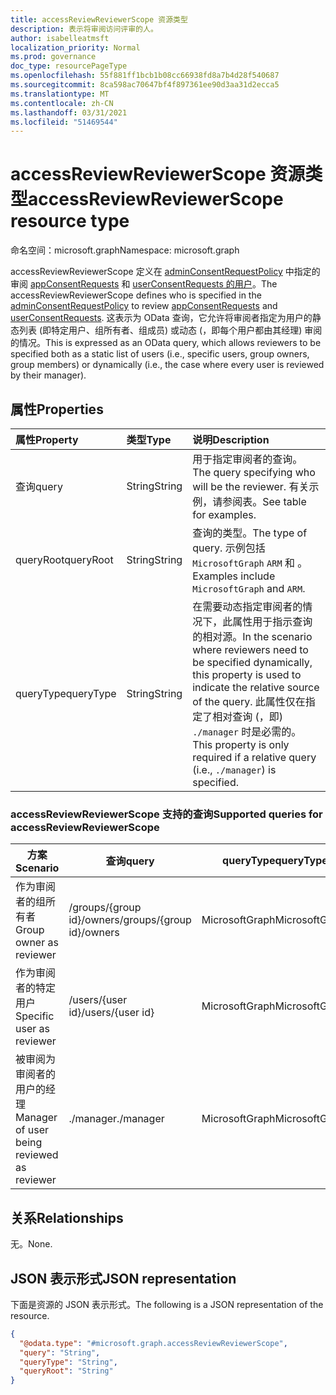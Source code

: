 ```yaml
---
title: accessReviewReviewerScope 资源类型
description: 表示将审阅访问评审的人。
author: isabelleatmsft
localization_priority: Normal
ms.prod: governance
doc_type: resourcePageType
ms.openlocfilehash: 55f881ff1bcb1b08cc66938fd8a7b4d28f540687
ms.sourcegitcommit: 8ca598ac70647bf4f897361ee90d3aa31d2ecca5
ms.translationtype: MT
ms.contentlocale: zh-CN
ms.lasthandoff: 03/31/2021
ms.locfileid: "51469544"
---
```

# <a name="accessreviewreviewerscope-resource-type"></a><span data-ttu-id="deaea-103">accessReviewReviewerScope 资源类型</span><span class="sxs-lookup"><span data-stu-id="deaea-103">accessReviewReviewerScope resource type</span></span>

<span data-ttu-id="deaea-104">命名空间：microsoft.graph</span><span class="sxs-lookup"><span data-stu-id="deaea-104">Namespace: microsoft.graph</span></span>

<span data-ttu-id="deaea-105">accessReviewReviewerScope 定义在 [adminConsentRequestPolicy](../resources/adminconsentrequestpolicy.md) 中指定的审阅 [appConsentRequests](../resources/appconsentrequest.md) 和 [userConsentRequests 的用户](../resources/appconsentrequest.md)。</span><span class="sxs-lookup"><span data-stu-id="deaea-105">The accessReviewReviewerScope defines who is specified in the [adminConsentRequestPolicy](../resources/adminconsentrequestpolicy.md) to review [appConsentRequests](../resources/appconsentrequest.md) and [userConsentRequests](../resources/appconsentrequest.md).</span></span> <span data-ttu-id="deaea-106">这表示为 OData 查询，它允许将审阅者指定为用户的静态列表 (即特定用户、组所有者、组成员) 或动态 (，即每个用户都由其经理) 审阅的情况。</span><span class="sxs-lookup"><span data-stu-id="deaea-106">This is expressed as an OData query, which allows reviewers to be specified both as a static list of users (i.e., specific users, group owners, group members) or dynamically (i.e., the case where every user is reviewed by their manager).</span></span>

## <a name="properties"></a><span data-ttu-id="deaea-107">属性</span><span class="sxs-lookup"><span data-stu-id="deaea-107">Properties</span></span>

|<span data-ttu-id="deaea-108">属性</span><span class="sxs-lookup"><span data-stu-id="deaea-108">Property</span></span>|<span data-ttu-id="deaea-109">类型</span><span class="sxs-lookup"><span data-stu-id="deaea-109">Type</span></span>|<span data-ttu-id="deaea-110">说明</span><span class="sxs-lookup"><span data-stu-id="deaea-110">Description</span></span>|
|:---|:---|:---|
|<span data-ttu-id="deaea-111">查询</span><span class="sxs-lookup"><span data-stu-id="deaea-111">query</span></span>|<span data-ttu-id="deaea-112">String</span><span class="sxs-lookup"><span data-stu-id="deaea-112">String</span></span>|<span data-ttu-id="deaea-113">用于指定审阅者的查询。</span><span class="sxs-lookup"><span data-stu-id="deaea-113">The query specifying who will be the reviewer.</span></span> <span data-ttu-id="deaea-114">有关示例，请参阅表。</span><span class="sxs-lookup"><span data-stu-id="deaea-114">See table for examples.</span></span> |
|<span data-ttu-id="deaea-115">queryRoot</span><span class="sxs-lookup"><span data-stu-id="deaea-115">queryRoot</span></span>|<span data-ttu-id="deaea-116">String</span><span class="sxs-lookup"><span data-stu-id="deaea-116">String</span></span>|<span data-ttu-id="deaea-117">查询的类型。</span><span class="sxs-lookup"><span data-stu-id="deaea-117">The type of query.</span></span> <span data-ttu-id="deaea-118">示例包括 `MicrosoftGraph` `ARM` 和 。</span><span class="sxs-lookup"><span data-stu-id="deaea-118">Examples include `MicrosoftGraph` and `ARM`.</span></span>|
|<span data-ttu-id="deaea-119">queryType</span><span class="sxs-lookup"><span data-stu-id="deaea-119">queryType</span></span>|<span data-ttu-id="deaea-120">String</span><span class="sxs-lookup"><span data-stu-id="deaea-120">String</span></span>|<span data-ttu-id="deaea-121">在需要动态指定审阅者的情况下，此属性用于指示查询的相对源。</span><span class="sxs-lookup"><span data-stu-id="deaea-121">In the scenario where reviewers need to be specified dynamically, this property is used to indicate the relative source of the query.</span></span> <span data-ttu-id="deaea-122">此属性仅在指定了相对查询 (，即) `./manager` 时是必需的。</span><span class="sxs-lookup"><span data-stu-id="deaea-122">This property is only required if a relative query (i.e., `./manager`) is specified.</span></span>|

### <a name="supported-queries-for-accessreviewreviewerscope"></a><span data-ttu-id="deaea-123">accessReviewReviewerScope 支持的查询</span><span class="sxs-lookup"><span data-stu-id="deaea-123">Supported queries for accessReviewReviewerScope</span></span>

|<span data-ttu-id="deaea-124">方案</span><span class="sxs-lookup"><span data-stu-id="deaea-124">Scenario</span></span>| <span data-ttu-id="deaea-125">查询</span><span class="sxs-lookup"><span data-stu-id="deaea-125">query</span></span> | <span data-ttu-id="deaea-126">queryType</span><span class="sxs-lookup"><span data-stu-id="deaea-126">queryType</span></span> | <span data-ttu-id="deaea-127">queryRoot</span><span class="sxs-lookup"><span data-stu-id="deaea-127">queryRoot</span></span> |
|--|--|--|--|
| <span data-ttu-id="deaea-128">作为审阅者的组所有者</span><span class="sxs-lookup"><span data-stu-id="deaea-128">Group owner as reviewer</span></span> | <span data-ttu-id="deaea-129">/groups/{group id}/owners</span><span class="sxs-lookup"><span data-stu-id="deaea-129">/groups/{group id}/owners</span></span> |<span data-ttu-id="deaea-130">MicrosoftGraph</span><span class="sxs-lookup"><span data-stu-id="deaea-130">MicrosoftGraph</span></span>||
| <span data-ttu-id="deaea-131">作为审阅者的特定用户</span><span class="sxs-lookup"><span data-stu-id="deaea-131">Specific user as reviewer</span></span> | <span data-ttu-id="deaea-132">/users/{user id}</span><span class="sxs-lookup"><span data-stu-id="deaea-132">/users/{user id}</span></span> |<span data-ttu-id="deaea-133">MicrosoftGraph</span><span class="sxs-lookup"><span data-stu-id="deaea-133">MicrosoftGraph</span></span>||
| <span data-ttu-id="deaea-134">被审阅为审阅者的用户的经理</span><span class="sxs-lookup"><span data-stu-id="deaea-134">Manager of user being reviewed as reviewer</span></span> | <span data-ttu-id="deaea-135">./manager</span><span class="sxs-lookup"><span data-stu-id="deaea-135">./manager</span></span> | <span data-ttu-id="deaea-136">MicrosoftGraph</span><span class="sxs-lookup"><span data-stu-id="deaea-136">MicrosoftGraph</span></span> |<span data-ttu-id="deaea-137">决策</span><span class="sxs-lookup"><span data-stu-id="deaea-137">decisions</span></span>|

## <a name="relationships"></a><span data-ttu-id="deaea-138">关系</span><span class="sxs-lookup"><span data-stu-id="deaea-138">Relationships</span></span>

<span data-ttu-id="deaea-139">无。</span><span class="sxs-lookup"><span data-stu-id="deaea-139">None.</span></span>

## <a name="json-representation"></a><span data-ttu-id="deaea-140">JSON 表示形式</span><span class="sxs-lookup"><span data-stu-id="deaea-140">JSON representation</span></span>

<span data-ttu-id="deaea-141">下面是资源的 JSON 表示形式。</span><span class="sxs-lookup"><span data-stu-id="deaea-141">The following is a JSON representation of the resource.</span></span>
<!-- {
  "blockType": "resource",
  "@odata.type": "microsoft.graph.accessReviewReviewerScope"
}
-->
``` json
{
  "@odata.type": "#microsoft.graph.accessReviewReviewerScope",
  "query": "String",
  "queryType": "String",
  "queryRoot": "String"
}
```
